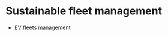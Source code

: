 # Sustainable fleet management

- [EV fleets management](./sustainable-fleet-management/ev-fleets-management.md)